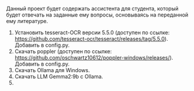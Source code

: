 Данный проект будет содержать ассистента для студента, 
который будет отвечать на заданные ему вопросы, основываясь на переданной ему литературе.

1. Установить tesseract-OCR версии 5.5.0 (доступен по ссылке: https://github.com/tesseract-ocr/tesseract/releases/tag/5.5.0). Добавить в config.py. 
2. Скачать poppler (доступен по ссылке: https://github.com/oschwartz10612/poppler-windows/releases/). Добавить в config.py.
3. Скачать Ollama для Windows.
4. Скачать LLM Gemma2:9b с Ollama.
5. 
